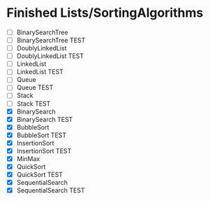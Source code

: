 # Finished Lists/SortingAlgorithms
- [ ] BinarySearchTree
- [ ] BinarySearchTree TEST
- [ ] DoublyLinkedList
- [ ] DoublyLinkedList TEST
- [ ] LinkedList
- [ ] LinkedList TEST
- [ ] Queue
- [ ] Queue TEST
- [ ] Stack 
- [ ] Stack TEST
- [x] BinarySearch
- [x] BinarySearch TEST
- [x] BubbleSort
- [x] BubbleSort TEST
- [x] InsertionSort
- [x] InsertionSort TEST
- [x] MinMax
- [x] QuickSort
- [x] QuickSort TEST
- [x] SequentialSearch
- [x] SequentialSearch TEST